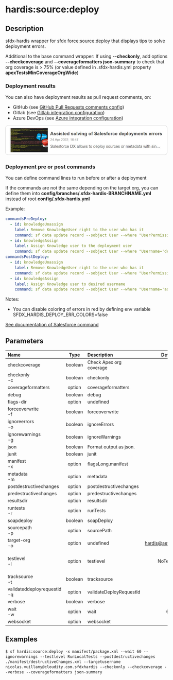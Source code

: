 <!-- This file has been generated with command 'sf hardis:doc:plugin:generate'. Please do not update it manually or it may be overwritten -->
# hardis:source:deploy

## Description

sfdx-hardis wrapper for sfdx force:source:deploy that displays tips to solve deployment errors.

Additional to the base command wrapper: If using **--checkonly**, add options **--checkcoverage** and **--coverageformatters json-summary** to check that org coverage is > 75% (or value defined in .sfdx-hardis.yml property **apexTestsMinCoverageOrgWide**)

### Deployment results

You can also have deployment results as pull request comments, on:

- GitHub (see [GitHub Pull Requests comments config](https://sfdx-hardis.cloudity.com/salesforce-ci-cd-setup-integration-github/))
- Gitlab (see [Gitlab integration configuration](https://sfdx-hardis.cloudity.com/salesforce-ci-cd-setup-integration-gitlab/))
- Azure DevOps (see [Azure integration configuration](https://sfdx-hardis.cloudity.com/salesforce-ci-cd-setup-integration-azure/))


[![Assisted solving of Salesforce deployments errors](https://github.com/hardisgroupcom/sfdx-hardis/raw/main/docs/assets/images/article-deployment-errors.jpg)](https://nicolas.vuillamy.fr/assisted-solving-of-salesforce-deployments-errors-47f3666a9ed0)

### Deployment pre or post commands

You can define command lines to run before or after a deployment

If the commands are not the same depending on the target org, you can define them into **config/branches/.sfdx-hardis-BRANCHNAME.yml** instead of root **config/.sfdx-hardis.yml**

Example:

```yaml
commandsPreDeploy:
  - id: knowledgeUnassign
    label: Remove KnowledgeUser right to the user who has it
    command: sf data update record --sobject User --where "UserPermissionsKnowledgeUser='true'" --values "UserPermissionsKnowledgeUser='false'" --json
  - id: knowledgeAssign
    label: Assign Knowledge user to the deployment user
    command: sf data update record --sobject User --where "Username='deploy.github@myclient.com'" --values "UserPermissionsKnowledgeUser='true'" --json
commandsPostDeploy:
  - id: knowledgeUnassign
    label: Remove KnowledgeUser right to the user who has it
    command: sf data update record --sobject User --where "UserPermissionsKnowledgeUser='true'" --values "UserPermissionsKnowledgeUser='false'" --json
  - id: knowledgeAssign
    label: Assign Knowledge user to desired username
    command: sf data update record --sobject User --where "Username='admin-yser@myclient.com'" --values "UserPermissionsKnowledgeUser='true'" --json
```

Notes:

- You can disable coloring of errors in red by defining env variable SFDX_HARDIS_DEPLOY_ERR_COLORS=false

[See documentation of Salesforce command](https://developer.salesforce.com/docs/atlas.en-us.sfdx_cli_reference.meta/sfdx_cli_reference/cli_reference_force_source.htm#cli_reference_force_source_deploy)


## Parameters

|Name|Type|Description|Default|Required|Options|
|:---|:--:|:----------|:-----:|:------:|:-----:|
|checkcoverage|boolean|Check Apex org coverage||||
|checkonly<br/>-c|boolean|checkonly||||
|coverageformatters|option|coverageformatters||||
|debug|boolean|debug||||
|flags-dir|option|undefined||||
|forceoverwrite<br/>-f|boolean|forceoverwrite||||
|ignoreerrors<br/>-o|boolean|ignoreErrors||||
|ignorewarnings<br/>-g|boolean|ignoreWarnings||||
|json|boolean|Format output as json.||||
|junit|boolean|junit||||
|manifest<br/>-x|option|flagsLong.manifest||||
|metadata<br/>-m|option|metadata||||
|postdestructivechanges|option|postdestructivechanges||||
|predestructivechanges|option|predestructivechanges||||
|resultsdir|option|resultsdir||||
|runtests<br/>-r|option|runTests||||
|soapdeploy|boolean|soapDeploy||||
|sourcepath<br/>-p|option|sourcePath||||
|target-org<br/>-o|option|undefined|hardis@aefc2021.com|||
|testlevel<br/>-l|option|testlevel|NoTestRun||NoTestRun<br/>RunSpecifiedTests<br/>RunLocalTests<br/>RunAllTestsInOrg|
|tracksource<br/>-t|boolean|tracksource||||
|validateddeployrequestid<br/>-q|option|validateDeployRequestId||||
|verbose|boolean|verbose||||
|wait<br/>-w|option|wait|60|||
|websocket|option|websocket||||

## Examples

```shell
$ sf hardis:source:deploy -x manifest/package.xml --wait 60 --ignorewarnings --testlevel RunLocalTests --postdestructivechanges ./manifest/destructiveChanges.xml --targetusername nicolas.vuillamy@cloudity.com.sfdxhardis --checkonly --checkcoverage --verbose --coverageformatters json-summary
```


